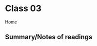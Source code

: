 
# Class 03

[Home](https://markjackson28.github.io/reading-notes/)

## Summary/Notes of readings 

